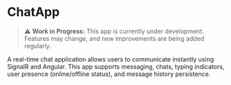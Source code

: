 # ChatApp

> ⚠️ **Work in Progress:** This app is currently under development. Features may change, and new improvements are being added regularly.

A real-time chat application allows users to communicate instantly using SignalR and Angular. This app supports messaging, chats, typing indicators, user presence (online/offline status), and message history persistence.
